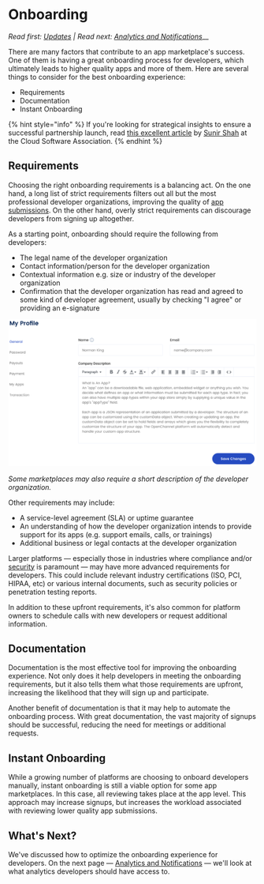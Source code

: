 # Onboarding

_Read first:_ [_Updates_](http://blueprint.openchannel.io/management/updates/) _| Read next:_ [_Analytics and Notifications_](http://blueprint.openchannel.io/developer/analytics-notifications/)__

There are many factors that contribute to an app marketplace's success. One of them is having a great onboarding process for developers, which ultimately leads to higher quality apps and more of them. Here are several things to consider for the best onboarding experience:

* Requirements
* Documentation
* Instant Onboarding

{% hint style="info" %}
If you're looking for strategical insights to ensure a successful partnership launch, read [this excellent article](http://www.cloudsoftwareassociation.com/2019/07/11/the-complete-integrated-partnership-launch-checklist/) by [Sunir Shah](http://www.cloudsoftwareassociation.com/author/sunir/) at the Cloud Software Association.
{% endhint %}

## Requirements

Choosing the right onboarding requirements is a balancing act. On the one hand, a long list of strict requirements filters out all but the most professional developer organizations, improving the quality of [app submissions](http://blueprint.openchannel.io/management/submission/). On the other hand, overly strict requirements can discourage developers from signing up altogether.

As a starting point, onboarding should require the following from developers:

* The legal name of the developer organization
* Contact information/person for the developer organization
* Contextual information e.g. size or industry of the developer organization
* Confirmation that the developer organization has read and agreed to some kind of developer agreement, usually by checking "I agree" or providing an e-signature

![](<../.gitbook/assets/image (5).png>)

_Some marketplaces may also require a short description of the developer organization._

Other requirements may include:

* A service-level agreement (SLA) or uptime guarantee
* An understanding of how the developer organization intends to provide support for its apps (e.g. support emails, calls, or trainings)
* Additional business or legal contacts at the developer organization

Larger platforms — especially those in industries where compliance and/or [security](http://blueprint.openchannel.io/operations/app-security/) is paramount — may have more advanced requirements for developers. This could include relevant industry certifications (ISO, PCI, HIPAA, etc) or various internal documents, such as security policies or penetration testing reports.

In addition to these upfront requirements, it's also common for platform owners to schedule calls with new developers or request additional information.

## Documentation

Documentation is the most effective tool for improving the onboarding experience. Not only does it help developers in meeting the onboarding requirements, but it also tells them what those requirements are upfront, increasing the likelihood that they will sign up and participate.

Another benefit of documentation is that it may help to automate the onboarding process. With great documentation, the vast majority of signups should be successful, reducing the need for meetings or additional requests.

## Instant Onboarding

While a growing number of platforms are choosing to onboard developers manually, instant onboarding is still a viable option for some app marketplaces. In this case, all reviewing takes place at the app level. This approach may increase signups, but increases the workload associated with reviewing lower quality app submissions.

## What's Next?

We've discussed how to optimize the onboarding experience for developers. On the next page — [Analytics and Notifications](http://blueprint.openchannel.io/developer/analytics-notifications/) — we'll look at what analytics developers should have access to.
